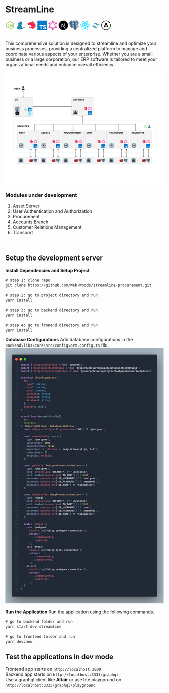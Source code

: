 # StreamLine
<img src="assets/icons/node-js-svgrepo-com.svg" alt="nodejs" width="30" height="30">
<img src="assets/icons/yarn-svgrepo-com.svg" alt="yarn" width="30" height="30">
<img src="assets/icons/nestjs-svgrepo-com.svg" alt="nestjs" width="30" height="30">
<img src="assets/icons/typescript-icon-svgrepo-com.svg" alt="typescript" width="30" height="30">
<img src="assets/icons/graphql-svgrepo-com.svg" alt="graphql" width="30" height="30">
<img src="assets/icons/nextjs-fill-svgrepo-com.svg" alt="nextjs" width="30" height="30">
<img src="assets/icons/postgresql-svgrepo-com.svg" alt="postgres" width="30" height="30">
<img src="assets/icons/react-svgrepo-com.svg" alt="react" width="30" height="30">
<img src="assets/icons/tailwind-svgrepo-com.svg" alt="tailwind" width="30" height="30">
<img src="assets/icons/apollographql-svgrepo-com.svg" alt="apollo" width="30" height="30">  
<br>
<br>

This comprehensive solution is designed to streamline and optimize your business processes, providing a centralized platform to manage and coordinate various aspects of your enterprise. Whether you are a small business or a large corporation, our ERP software is tailored to meet your organizational needs and enhance overall efficiency.

![System Acrchitecture](assets/system%20architecture.png)

### Modules under development
1. Asset Server
2. User Authentication and Authorization
3. Procurement
4. Accounts Branch
6. Customer Relations Management
7. Transport

<br>

## Setup the development server

**Install Dependencies and Setup Project**
```
# step 1: clone repo
git clone https://github.com/Web-Woods/streamline-procurement.git

# step 2: go to project directory and run
yarn install

# step 3: go to backend directory and run
yarn install

# step 4: go to fronend directory and run
yarn install
```

**Database Configurations**
Add database configurations in the `backend\libs\core\src\config\orm.config.ts` file.
![ORM Config](assets/ormconfig.png)

**Run the Application**
Run the application using the following commands.
```
# go to backend folder and run
yarn start:dev streamline

# go to frontend folder and run
yarn dev:new
```

## Test the applications in dev mode
Frontend app starts on `http://localhost:3000`  
Backend app starts on `http://localhost:3333/graphql`  
Use a graphql client like **Altair** or use hte playgorund on `http://localhost:3333/graphql/playground`





